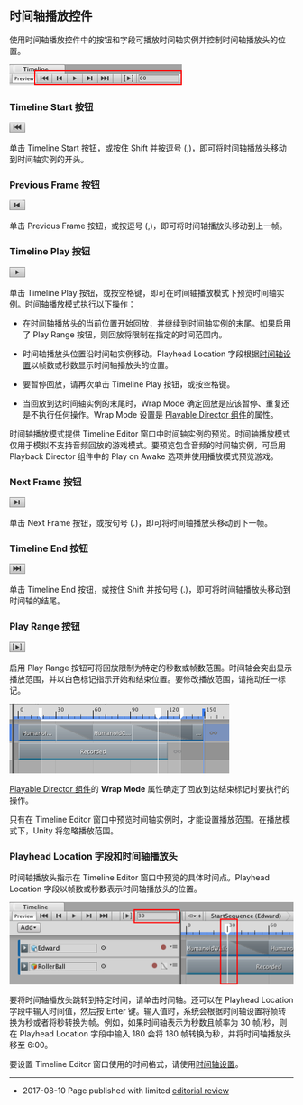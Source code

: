 ## 时间轴播放控件

使用时间轴播放控件中的按钮和字段可播放时间轴实例并控制时间轴播放头的位置。

![时间轴播放控件](../uploads/Main/timeline_playback_controls.png)

### Timeline Start 按钮

![](../uploads/Main/timeline_start_button.png) 

单击 Timeline Start 按钮，或按住 Shift 并按逗号 (,)，即可将时间轴播放头移动到时间轴实例的开头。

### Previous Frame 按钮

![](../uploads/Main/timeline_previous_frame_button.png) 

单击 Previous Frame 按钮，或按逗号 (,)，即可将时间轴播放头移动到上一帧。

### Timeline Play 按钮

![](../uploads/Main/timeline_play_button.png) 

单击 Timeline Play 按钮，或按空格键，即可在时间轴播放模式下预览时间轴实例。时间轴播放模式执行以下操作：

* 在时间轴播放头的当前位置开始回放，并继续到时间轴实例的末尾。如果启用了 Play Range 按钮，则回放将限制在指定的时间范围内。

* 时间轴播放头位置沿时间轴实例移动。Playhead Location 字段根据[时间轴设置](TimelineSettings.html)以帧数或秒数显示时间轴播放头的位置。

* 要暂停回放，请再次单击 Timeline Play 按钮，或按空格键。

* 当回放到达时间轴实例的末尾时，Wrap Mode 确定回放是应该暂停、重复还是不执行任何操作。Wrap Mode 设置是 [Playable Director 组件](class-PlayableDirector.html)的属性。

时间轴播放模式提供 Timeline Editor 窗口中时间轴实例的预览。时间轴播放模式仅用于模拟不支持音频回放的游戏模式。要预览包含音频的时间轴实例，可启用 Playback Director 组件中的 Play on Awake 选项并使用播放模式预览游戏。

### Next Frame 按钮

![](../uploads/Main/timeline_next_frame_button.png) 

单击 Next Frame 按钮，或按句号 (.)，即可将时间轴播放头移动到下一帧。

### Timeline End 按钮

![](../uploads/Main/timeline_end_button.png) 

单击 Timeline End 按钮，或按住 Shift 并按句号 (.)，即可将时间轴播放头移动到时间轴的结尾。

### Play Range 按钮

![](../uploads/Main/timeline_play_range_button.png) 

启用 Play Range 按钮可将回放限制为特定的秒数或帧数范围。时间轴会突出显示播放范围，并以白色标记指示开始和结束位置。要修改播放范围，请拖动任一标记。

![启用 Play Range 并以白色标记定义范围](../uploads/Main/timeline_play_range.png)

[Playable Director 组件](class-PlayableDirector.html)的 __Wrap Mode__ 属性确定了回放到达结束标记时要执行的操作。

只有在 Timeline Editor 窗口中预览时间轴实例时，才能设置播放范围。在播放模式下，Unity 将忽略播放范围。

### Playhead Location 字段和时间轴播放头

时间轴播放头指示在 Timeline Editor 窗口中预览的具体时间点。Playhead Location 字段以帧数或秒数表示时间轴播放头的位置。

![Playhead Location 字段和时间轴播放头](../uploads/Main/timeline_playhead_location.png)

要将时间轴播放头跳转到特定时间，请单击时间轴。还可以在 Playhead Location 字段中输入时间值，然后按 Enter 键。输入值时，系统会根据时间轴设置将帧转换为秒或者将秒转换为帧。例如，如果时间轴表示为秒数且帧率为 30 帧/秒，则在 Playhead Location 字段中输入 180 会将 180 帧转换为秒，并将时间轴播放头移至 6:00。

要设置 Timeline Editor 窗口使用的时间格式，请使用[时间轴设置](TimelineSettings.html)。

---
* <span class="page-edit">2017-08-10  Page published with limited [editorial review](DocumentationEditorialReview.html)
</span>
